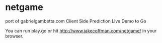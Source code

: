 # netgame
port of gabrielgambetta.com Client Side Prediction Live Demo to Go

You can run play.go or hit http://www.jakecoffman.com/netgame/ in your browser.

